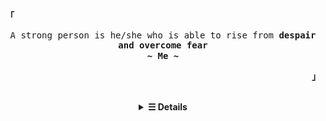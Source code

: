 <p align="left"><strong><samp>「</samp></strong></p><p align="center">
    <samp>
        A strong person is he/she who is able to rise from <strong>despair and overcome <strong>fear<strong><br>
    ~ Me ~
    </samp>
    <br>
</p><p align="right"><strong><samp>」</samp></strong></p>
<br>
<details align="center">
<summary>&#9776; Details</summary>
    <h2></h2>
    <p align="center">
        <samp>
        <a href="#" target="_blank">E-Mail</a> •
        <a href="#" target="_blank">Instagram</a> •
        <a href="#" target="_blank">Linkedin</a> •
        <a href="https://www.youtube.com/channel/UCk5RgFiEPd3pzcQjOv7_KMA" target="_blank">ZalfaOne (YT Channel)</a> •
        <a href="https://www.youtube.com/channel/UCbOGaRQ4UDo60I51otJg-Lw" target="_blank">STech (YT Channel)</a>
        </samp>
    </p>
    <h2></h2>
    <p align="center">
        <a href="#ǝɔϟlʍo" target="_blank">
            <img alt="Top Language" src="https://github-readme-stats.vercel.app/api/top-langs/?bg_color=00000000&layout=compact&username=zalfaone&hide_border=true&title_color=c9d1d9&text_color=c3c5cd"/>
            <img alt="GitHub Stats" src="https://github-readme-stats.vercel.app/api?bg_color=00000000&username=zalfaone&show_icons=true&include_all_commits=true&count_private=true&hide=commits&hide_border=true&icon_color=4C566A&title_color=c9d1d9&text_color=c3c5cd"/>
        </a>
    </p>
</details>
